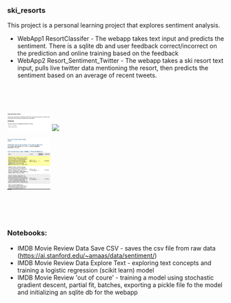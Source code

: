 ### ski_resorts

This project is a personal learning project that explores sentiment analysis.

- WebApp1 ResortClassifer - The webapp takes text input and predicts the sentiment. There is a sqlite db and user feedback correct/incorrect on the prediction and online training based on the feedback
- WebApp2 Resort_Sentiment_Twitter - The webapp takes a ski resort text input, pulls live twitter data mentioning the resort, then predicts the sentiment based on an average of recent tweets.

<br><br><br>

<p float="left">
  <img src="/SkiResortClassifier.png" width="100" />
  <img src="/SkiResortClassifier2.png" width="100" /> 
</p>

<p float="left">
  <img src="/SkiResortSentiment.png" width="100" />
</p>


<br><br><br>
### Notebooks:
- IMDB Movie Review Data Save CSV - saves the csv file from raw data (https://ai.stanford.edu/~amaas/data/sentiment/)
- IMDB Movie Review Data Explore Text - exploring text concepts and training a logistic regression (scikit learn) model
- IMDB Movie Review 'out of coure' - training a model using stochastic gradient descent, partial fit, batches, exporting a pickle file fo the model and initializing an sqlite db for the webapp
